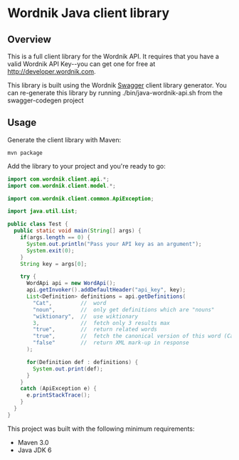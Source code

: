 # Wordnik Java client library

## Overview
This is a full client library for the Wordnik API.  It requires that you have a valid Wordnik API Key--you
can get one for free at http://developer.wordnik.com.

This library is built using the Wordnik [Swagger](http://swagger.wordnik.com) client library generator.  You
can re-generate this library by running ./bin/java-wordnik-api.sh from the swagger-codegen project

## Usage
Generate the client library with Maven:

```
mvn package
```

Add the library to your project and you're ready to go:

```java
import com.wordnik.client.api.*;
import com.wordnik.client.model.*;

import com.wordnik.client.common.ApiException;

import java.util.List;

public class Test {
  public static void main(String[] args) {
    if(args.length == 0) {
      System.out.println("Pass your API key as an argument");
      System.exit(0);
    }
    String key = args[0];

    try {
      WordApi api = new WordApi();
      api.getInvoker().addDefaultHeader("api_key", key);
      List<Definition> definitions = api.getDefinitions(
        "Cat",         //  word
        "noun",        //  only get definitions which are "nouns"
        "wiktionary",  //  use wiktionary
        3,             //  fetch only 3 results max
        "true",        //  return related words
        "true",        //  fetch the canonical version of this word (Cat => cat)
        "false"        //  return XML mark-up in response
      );

      for(Definition def : definitions) {
        System.out.print(def);
      }
    }
    catch (ApiException e) {
      e.printStackTrace();
    }
  }  
}
```


This project was built with the following minimum requirements:

* Maven 3.0
* Java JDK 6